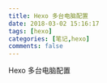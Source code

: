 ```yaml
---
title: Hexo 多台电脑配置
date: 2018-03-02 15:16:17
tags: [hexo] 
categories: [笔记,hexo]
comments: false
---
```


Hexo 多台电脑配置
<!--more-->

